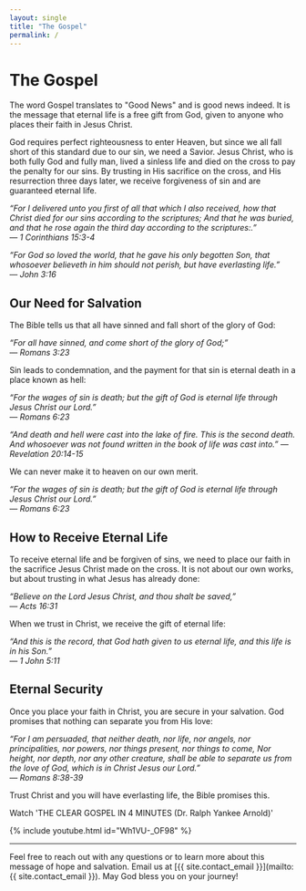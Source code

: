 ```yaml
---
layout: single
title: "The Gospel"
permalink: /
---
```


# The Gospel

The word Gospel translates to "Good News" and is good news indeed. It is the message that eternal life is a free gift from God, given to anyone who places their faith in Jesus Christ. 

God requires perfect righteousness to enter Heaven, but since we all fall short of this standard due to our sin, we need a Savior. Jesus Christ, who is both fully God and fully man, lived a sinless life and died on the cross to pay the penalty for our sins. By trusting in His sacrifice on the cross, and His resurrection three days later, we receive forgiveness of sin and are guaranteed eternal life.

*“For I delivered unto you first of all that which I also received, how that Christ died for our sins according to the scriptures; And that he was buried, and that he rose again the third day according to the scriptures:.”*  
— *1 Corinthians 15:3-4*

*“For God so loved the world, that he gave his only begotten Son, that whosoever believeth in him should not perish, but have everlasting life.”*  
— *John 3:16*

## Our Need for Salvation

The Bible tells us that all have sinned and fall short of the glory of God:

*“For all have sinned, and come short of the glory of God;”*  
— *Romans 3:23*

Sin leads to condemnation, and the payment for that sin is eternal death in a place known as hell:

*“For the wages of sin is death; but the gift of God is eternal life through Jesus Christ our Lord.”*  
— *Romans 6:23*

*“And death and hell were cast into the lake of fire. This is the second death. And whosoever was not found written in the book of life was cast into.”*
— *Revelation 20:14-15*

We can never make it to heaven on our own merit.

*“For the wages of sin is death; but the gift of God is eternal life through Jesus Christ our Lord.”*  
— *Romans 6:23*

## How to Receive Eternal Life

To receive eternal life and be forgiven of sins, we need to place our faith in the sacrifice Jesus Christ made on the cross. It is not about our own works, but about trusting in what Jesus has already done:

*“Believe on the Lord Jesus Christ, and thou shalt be saved,”*  
— *Acts 16:31*

When we trust in Christ, we receive the gift of eternal life:

*“And this is the record, that God hath given to us eternal life, and this life is in his Son.”*  
— *1 John 5:11*

## Eternal Security

Once you place your faith in Christ, you are secure in your salvation. God promises that nothing can separate you from His love:

*“For I am persuaded, that neither death, nor life, nor angels, nor principalities, nor powers, nor things present, nor things to come, Nor height, nor depth, nor any other creature, shall be able to separate us from the love of God, which is in Christ Jesus our Lord.”*  
— *Romans 8:38-39*

Trust Christ and you will have everlasting life, the Bible promises this.

Watch 'THE CLEAR GOSPEL IN 4 MINUTES (Dr. Ralph Yankee Arnold)'

{% include youtube.html id="Wh1VU-_OF98" %}

---

Feel free to reach out with any questions or to learn more about this message of hope and salvation. Email us at [{{ site.contact_email }}](mailto:{{ site.contact_email }}). May God bless you on your journey!
